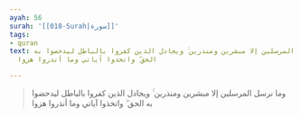 ```yaml
---
ayah: 56
surah: '[[018-Surah|سورة]]'
tags:
- quran
text: وما نرسل المرسلين إلا مبشرين ومنذرين ۚ ويجادل الذين كفروا بالباطل ليدحضوا به
  الحق ۖ واتخذوا آياتي وما أنذروا هزوا

---
```

> وما نرسل المرسلين إلا مبشرين ومنذرين ۚ ويجادل الذين كفروا بالباطل ليدحضوا به الحق ۖ واتخذوا آياتي وما أنذروا هزوا
